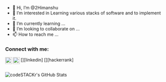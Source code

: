 - 👋 Hi, I’m @2Himanshu
- 👀 I’m interested in Learning various stacks of software and to implement it.
- 🌱 I’m currently learning ...
- 💞️ I’m looking to collaborate on ...
- 📫 How to reach me ...

<!---
2Himanshu/2Himanshu is a ✨ special ✨ repository because its `README.md` (this file) appears on your GitHub profile.
You can click the Preview link to take a look at your changes.
--->

### Connect with me:

[<img align="left" alt="2Himanshu | LinkedIn" width="22px" src="https://www.linkedin.com/in/himanshu-yadav-669569198/" />][linkedin]
[<img align="left" alt="2Himanshu | HackerRank" width="22px" src="https://www.hackerrank.com/himanshu31072001" />][hackerrank]

<br />


  <img align="left" alt="codeSTACKr's GitHub Stats" src="https://github-readme-stats.vercel.app/api?username=2Himanshu&show_icons=true&hide_border=true" />

